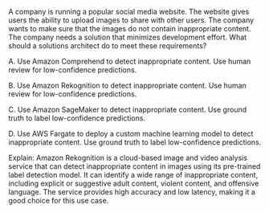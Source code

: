 A company is running a popular social media website. The website gives users the ability to upload images to share with other users. The company wants to make sure that the images do not contain inappropriate content. The company needs a solution that minimizes development effort. What should a solutions architect do to meet these requirements? 

A. Use Amazon Comprehend to detect inappropriate content. Use human review for low-confidence predictions. 

B. Use Amazon Rekognition to detect inappropriate content. Use human review for low-confidence predictions. 

C. Use Amazon SageMaker to detect inappropriate content. Use ground truth to label low-confidence predictions. 

D. Use AWS Fargate to deploy a custom machine learning model to detect inappropriate content. Use ground truth to label low-confidence predictions.

Explain:
Amazon Rekognition is a cloud-based image and video analysis service that can detect inappropriate content in images using its pre-trained label detection model. It can identify a wide range of inappropriate content, including explicit or suggestive adult content, violent content, and offensive language. The service provides high accuracy and low latency, making it a good choice for this use case.